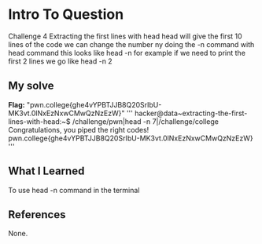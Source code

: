 # Intro To Question
Challenge 4
Extracting the first lines with head
head will give the first 10 lines of the code 
we can change the number ny doing the -n command with head command this looks like head -n 
for example if we need to print the first 2 lines we go like head -n 2 
## My solve
**Flag:** "pwn.college{ghe4vYPBTJJB8Q20SrIbU-MK3vt.0lNxEzNxwCMwQzNzEzW}"
'''
hacker@data~extracting-the-first-lines-with-head:~$ /challenge/pwn|head -n 7|/challenge/college
Congratulations, you piped the right codes!
pwn.college{ghe4vYPBTJJB8Q20SrIbU-MK3vt.0lNxEzNxwCMwQzNzEzW}
'''
## What I Learned
To use head -n command in the terminal 
## References
None.
